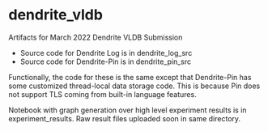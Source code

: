 # dendrite_vldb

Artifacts for March 2022 Dendrite VLDB Submission

- Source code for Dendrite Log is in dendrite\_log\_src
- Source code for Dendrite-Pin is in dendrite\_pin\_src

Functionally, the code for these is the same except that Dendrite-Pin
has some customized thread-local data storage code. This is because Pin
does not support TLS coming from built-in language features.

Notebook with graph generation over high level experiment results is in
experiment\_results. Raw result files uploaded soon in same directory.
